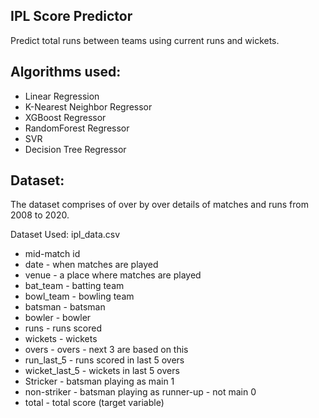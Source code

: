 ## IPL Score Predictor
Predict total runs between teams using current runs and wickets.

## Algorithms used:
- Linear Regression
- K-Nearest Neighbor Regressor
- XGBoost Regressor
- RandomForest Regressor
- SVR
- Decision Tree Regressor

## Dataset:
The dataset comprises of over by over details of matches and runs from 2008 to 2020.

Dataset Used: ipl_data.csv
- mid-match id
- date - when matches are played
- venue - a place where matches are played
- bat_team - batting team
- bowl_team - bowling team
- batsman - batsman
- bowler - bowler
- runs - runs scored
- wickets - wickets
- overs - overs - next 3 are based on this
- run_last_5 - runs scored in last 5 overs
- wicket_last_5 - wickets in last 5 overs
- Stricker - batsman playing as main 1
- non-striker - batsman playing as runner-up - not main 0
- total - total score (target variable)
